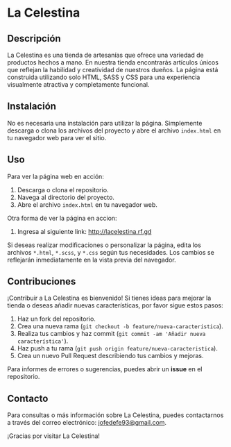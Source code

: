 # La Celestina

## Descripción
La Celestina es una tienda de artesanías que ofrece una variedad de productos hechos a mano. En nuestra tienda encontrarás artículos únicos que reflejan la habilidad y creatividad de nuestros dueños. La página está construida utilizando solo HTML, SASS y CSS para una experiencia visualmente atractiva y completamente funcional.

## Instalación
No es necesaria una instalación para utilizar la página. Simplemente descarga o clona los archivos del proyecto y abre el archivo `index.html` en tu navegador web para ver el sitio.

## Uso
Para ver la página web en acción:
1. Descarga o clona el repositorio.
2. Navega al directorio del proyecto.
3. Abre el archivo `index.html` en tu navegador web.

Otra forma de ver la página en accion:
1. Ingresa al siguiente link: http://lacelestina.rf.gd

Si deseas realizar modificaciones o personalizar la página, edita los archivos `*.html`, `*.scss`, y `*.css` según tus necesidades. Los cambios se reflejarán inmediatamente en la vista previa del navegador.

## Contribuciones
¡Contribuir a La Celestina es bienvenido! Si tienes ideas para mejorar la tienda o deseas añadir nuevas características, por favor sigue estos pasos:
1. Haz un fork del repositorio.
2. Crea una nueva rama (`git checkout -b feature/nueva-caracteristica`).
3. Realiza tus cambios y haz commit (`git commit -am 'Añadir nueva característica'`).
4. Haz push a tu rama (`git push origin feature/nueva-caracteristica`).
5. Crea un nuevo Pull Request describiendo tus cambios y mejoras.

Para informes de errores o sugerencias, puedes abrir un **issue** en el repositorio.

## Contacto
Para consultas o más información sobre La Celestina, puedes contactarnos a través del correo electrónico: [jofedefe93@gmail.com](mailto:jofedefe93@gmail.com).

¡Gracias por visitar La Celestina!